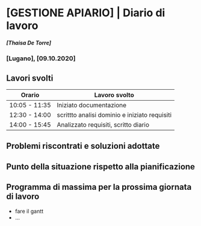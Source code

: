 

# [GESTIONE APIARIO] | Diario di lavoro
##### [Thaisa De Torre]
### [Lugano], [09.10.2020]

## Lavori svolti


|Orario        |Lavoro svolto                 |
|--------------|------------------------------|
|10:05 - 11:35 | Iniziato documentazione      |
|12:30 - 14:00 | scrittto analisi dominio e iniziato requisiti |
|14:00 - 15:45 | Analizzato requisiti, scritto diario|

##  Problemi riscontrati e soluzioni adottate


##  Punto della situazione rispetto alla pianificazione


## Programma di massima per la prossima giornata di lavoro
- fare il gantt
- ...